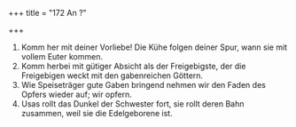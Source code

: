 +++
title = "172 An ?"

+++


1.	Komm her mit deiner Vorliebe! Die Kühe folgen deiner Spur, wann sie mit vollem Euter kommen.
2.	Komm herbei mit gütiger Absicht als der Freigebigste, der die Freigebigen weckt mit den gabenreichen Göttern.
3.	Wie Speiseträger gute Gaben bringend nehmen wir den Faden des Opfers wieder auf; wir opfern.
4.	Usas rollt das Dunkel der Schwester fort, sie rollt deren Bahn zusammen, weil sie die Edelgeborene ist.


